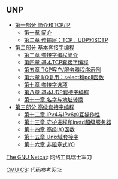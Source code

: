 ## UNP

* [第一部分 简介和TCP/IP](Chapter01)
    * [第一章 简介](Chapter01)
    * [第二章 传输层：TCP，UDP和SCTP](Chapter02)
* [第二部分 基本套接字编程](Chapter03)
    * [第三章 套接字编程简介](Chapter03)
    * [第四章 基本TCP套接字编程](Chapter04)
    * [第五章 TCP客户/服务器程序示例](Chapter05)
    * [第六章 I/O复用：select和poll函数](Chapter06)
    * [第七章 套接字选项](Chapter07)
    * [第八章 基本UDP套接字编程](Chapter08)
    * [第十一章 名字与地址转换](Chapter11)
* [第三部分 高级套接字编程](Chapter12)
    * [第十二章 IPv4与IPv6的互操作性](Chapter12)
    * [第十三章 守护进程和inetd超级服务器](Chapter13)
    * [第十四章 高级I/O函数](Chapter14)
    * [第十五章 Unix域套接字](Chapter15)
    * [第十六章 非阻塞式I/O](Chapter16)

[The GNU Netcat](http://netcat.sourceforge.net/): 网络工具瑞士军刀

[CMU CS](https://www.cs.cmu.edu/afs/cs/academic/class/15213-f00/unpv12e/): 代码参考网址
